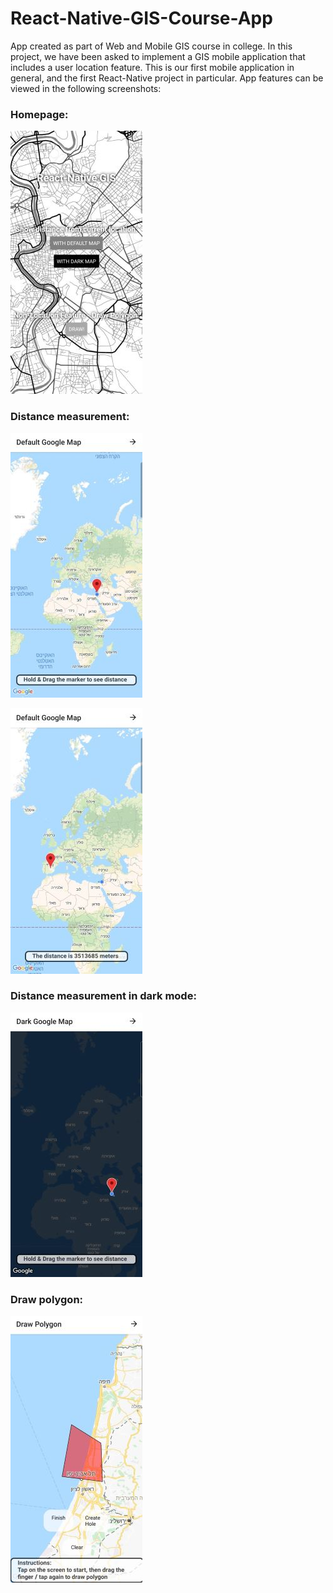# React-Native-GIS-Course-App
App created as part of Web and Mobile GIS course in college.
In this project, we have been asked to implement a GIS mobile application that includes a user location feature.
This is our first mobile application in general, and the first React-Native project in particular.
App features can be viewed in the following screenshots:

### Homepage:

![Homepage](rn-gis/images/homepage.jpeg)

### Distance measurement:

![Distance1](rn-gis/images/distance1.jpeg)

![Distance2](rn-gis/images/distance2.jpeg)

### Distance measurement in dark mode:

![Distance3](rn-gis/images/distance3.jpg)

### Draw polygon:

![Polygon](rn-gis/images/polygon.jpeg)
